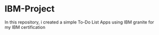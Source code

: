 # IBM-Project
In this repository, i created a simple To-Do List Apps using IBM granite for my IBM certification
